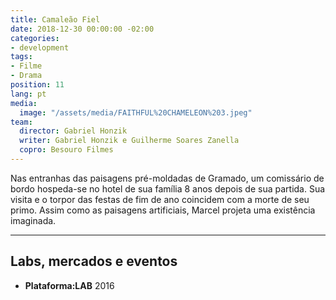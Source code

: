 ```yaml
---
title: Camaleão Fiel
date: 2018-12-30 00:00:00 -02:00
categories:
- development
tags:
- Filme
- Drama
position: 11
lang: pt
media:
  image: "/assets/media/FAITHFUL%20CHAMELEON%203.jpeg"
team:
  director: Gabriel Honzik
  writer: Gabriel Honzik e Guilherme Soares Zanella
  copro: Besouro Filmes
---
```


Nas entranhas das paisagens pré-moldadas de Gramado, um comissário de bordo hospeda-se no hotel de sua família 8 anos depois de sua partida. Sua visita e o torpor das festas de fim de ano coincidem com a morte de seu primo. Assim como as paisagens artificiais, Marcel projeta uma existência imaginada.

---

## Labs, mercados e eventos
* **Plataforma:LAB** 2016
